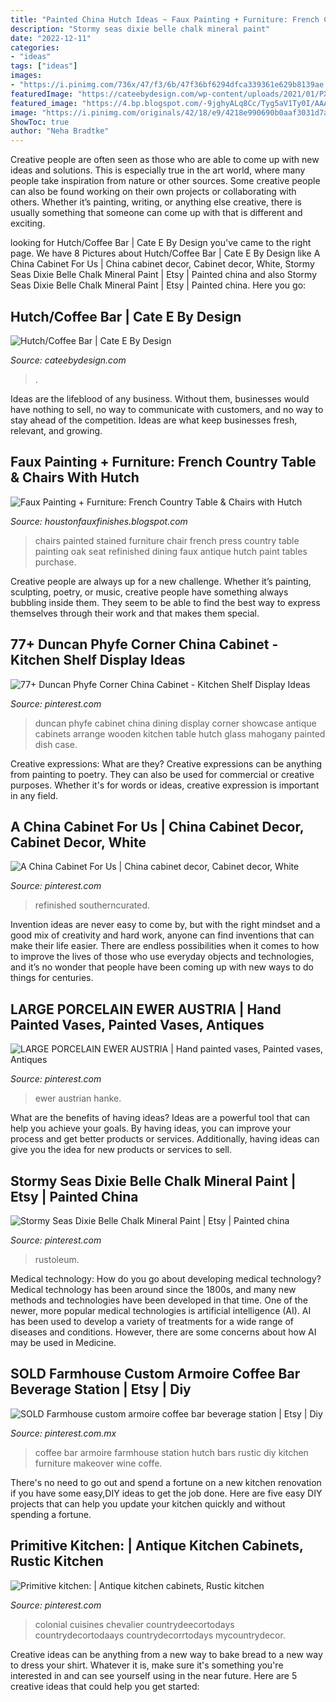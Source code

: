 ```yaml
---
title: "Painted China Hutch Ideas ~ Faux Painting + Furniture: French Country Table &amp; Chairs With Hutch"
description: "Stormy seas dixie belle chalk mineral paint"
date: "2022-12-11"
categories:
- "ideas"
tags: ["ideas"]
images:
- "https://i.pinimg.com/736x/47/f3/6b/47f36bf6294dfca339361e629b8139ae.jpg"
featuredImage: "https://cateebydesign.com/wp-content/uploads/2021/01/PXL_20210104_223832057.PORTRAIT-1-scaled.jpg"
featured_image: "https://4.bp.blogspot.com/-9jghyALq8Cc/Tyg5aV1Ty0I/AAAAAAAAAkQ/fTxtiqE0tlo/s1600/table+001.JPG"
image: "https://i.pinimg.com/originals/42/18/e9/4218e990690b0aaf3031d7a919c3acdd.jpg"
ShowToc: true
author: "Neha Bradtke"
---
```



Creative people are often seen as those who are able to come up with new ideas and solutions. This is especially true in the art world, where many people take inspiration from nature or other sources. Some creative people can also be found working on their own projects or collaborating with others. Whether it’s painting, writing, or anything else creative, there is usually something that someone can come up with that is different and exciting.

	

		
looking for Hutch/Coffee Bar | Cate E By Design you've came to the right page. We have 8 Pictures about Hutch/Coffee Bar | Cate E By Design like A China Cabinet For Us | China cabinet decor, Cabinet decor, White, Stormy Seas Dixie Belle Chalk Mineral Paint | Etsy | Painted china and also Stormy Seas Dixie Belle Chalk Mineral Paint | Etsy | Painted china. Here you go:
		
    
## Hutch/Coffee Bar | Cate E By Design

<img loading=lazy src="https://cateebydesign.com/wp-content/uploads/2021/01/PXL_20210104_223832057.PORTRAIT-1-scaled.jpg" onerror="this.onerror=null;this.src='https://tse3.mm.bing.net/th?id=OIP.1CEp-6IWcuOL8dMyn_kdlQHaJ4&amp;pid=15.1';" alt="Hutch/Coffee Bar | Cate E By Design">

_Source: cateebydesign.com_

>. 

	

Ideas are the lifeblood of any business. Without them, businesses would have nothing to sell, no way to communicate with customers, and no way to stay ahead of the competition. Ideas are what keep businesses fresh, relevant, and growing.

    
## Faux Painting + Furniture: French Country Table &amp; Chairs With Hutch

<img loading=lazy src="https://4.bp.blogspot.com/-9jghyALq8Cc/Tyg5aV1Ty0I/AAAAAAAAAkQ/fTxtiqE0tlo/s1600/table+001.JPG" onerror="this.onerror=null;this.src='https://tse3.mm.bing.net/th?id=OIP.v-ARITr2ow_W9iTQh1BlNAHaLE&amp;pid=15.1';" alt="Faux Painting + Furniture: French Country Table &amp; Chairs with Hutch">

_Source: houstonfauxfinishes.blogspot.com_

>chairs painted stained furniture chair french press country table painting oak seat refinished dining faux antique hutch paint tables purchase. 

	

Creative people are always up for a new challenge. Whether it’s painting, sculpting, poetry, or music, creative people have something always bubbling inside them. They seem to be able to find the best way to express themselves through their work and that makes them special.

    
## 77+ Duncan Phyfe Corner China Cabinet - Kitchen Shelf Display Ideas

<img loading=lazy src="https://i.pinimg.com/originals/9e/2b/2a/9e2b2af8dc91442b4bef150815dae850.jpg" onerror="this.onerror=null;this.src='https://tse4.mm.bing.net/th?id=OIP.D43BySoaKlzrG5tn73VYBQHaKw&amp;pid=15.1';" alt="77+ Duncan Phyfe Corner China Cabinet - Kitchen Shelf Display Ideas">

_Source: pinterest.com_

>duncan phyfe cabinet china dining display corner showcase antique cabinets arrange wooden kitchen table hutch glass mahogany painted dish case. 

	

Creative expressions: What are they?
Creative expressions can be anything from painting to poetry. They can also be used for commercial or creative purposes. Whether it's for words or ideas, creative expression is important in any field.

    
## A China Cabinet For Us | China Cabinet Decor, Cabinet Decor, White

<img loading=lazy src="https://i.pinimg.com/736x/47/f3/6b/47f36bf6294dfca339361e629b8139ae.jpg" onerror="this.onerror=null;this.src='https://tse4.mm.bing.net/th?id=OIP.dpEV8PF_9_XsNuxZnwY9yAHaLr&amp;pid=15.1';" alt="A China Cabinet For Us | China cabinet decor, Cabinet decor, White">

_Source: pinterest.com_

>refinished southerncurated. 

	

Invention ideas are never easy to come by, but with the right mindset and a good mix of creativity and hard work, anyone can find inventions that can make their life easier. There are endless possibilities when it comes to how to improve the lives of those who use everyday objects and technologies, and it’s no wonder that people have been coming up with new ways to do things for centuries.

    
## LARGE PORCELAIN EWER AUSTRIA | Hand Painted Vases, Painted Vases, Antiques

<img loading=lazy src="https://i.pinimg.com/736x/de/8a/8d/de8a8dac45330a1b84b82d423bc0e0e6.jpg" onerror="this.onerror=null;this.src='https://tse4.mm.bing.net/th?id=OIP.ngloCYWfW3yh8jqwZhOd4QHaK2&amp;pid=15.1';" alt="LARGE PORCELAIN EWER AUSTRIA | Hand painted vases, Painted vases, Antiques">

_Source: pinterest.com_

>ewer austrian hanke. 

	

What are the benefits of having ideas?
Ideas are a powerful tool that can help you achieve your goals. By having ideas, you can improve your process and get better products or services. Additionally, having ideas can give you the idea for new products or services to sell.

    
## Stormy Seas Dixie Belle Chalk Mineral Paint | Etsy | Painted China

<img loading=lazy src="https://i.pinimg.com/736x/26/09/45/260945befccda3d61ce3020336527a4a.jpg" onerror="this.onerror=null;this.src='https://tse4.mm.bing.net/th?id=OIP.qLt7qQkPCJXI6IFuNr5iBwHaJ3&amp;pid=15.1';" alt="Stormy Seas Dixie Belle Chalk Mineral Paint | Etsy | Painted china">

_Source: pinterest.com_

>rustoleum. 

	

Medical technology: How do you go about developing medical technology?
Medical technology has been around since the 1800s, and many new methods and technologies have been developed in that time. One of the newer, more popular medical technologies is artificial intelligence (AI). AI has been used to develop a variety of treatments for a wide range of diseases and conditions. However, there are some concerns about how AI may be used in Medicine.

    
## SOLD Farmhouse Custom Armoire Coffee Bar Beverage Station | Etsy | Diy

<img loading=lazy src="https://i.pinimg.com/736x/16/b7/5f/16b75fb3ad30f4a3ac8dd35603b3c6dc.jpg" onerror="this.onerror=null;this.src='https://tse1.mm.bing.net/th?id=OIP.8juE-KO8PtFMDdFzKuv4cQHaJ3&amp;pid=15.1';" alt="SOLD Farmhouse custom armoire coffee bar beverage station | Etsy | Diy">

_Source: pinterest.com.mx_

>coffee bar armoire farmhouse station hutch bars rustic diy kitchen furniture makeover wine coffe. 

	

There's no need to go out and spend a fortune on a new kitchen renovation if you have some easy,DIY ideas to get the job done. Here are five easy DIY projects that can help you update your kitchen quickly and without spending a fortune.

    
## Primitive Kitchen: | Antique Kitchen Cabinets, Rustic Kitchen

<img loading=lazy src="https://i.pinimg.com/originals/42/18/e9/4218e990690b0aaf3031d7a919c3acdd.jpg" onerror="this.onerror=null;this.src='https://tse3.mm.bing.net/th?id=OIP.EvvdVNgVxYdw1ZXKgFl92QAAAA&amp;pid=15.1';" alt="Primitive kitchen: | Antique kitchen cabinets, Rustic kitchen">

_Source: pinterest.com_

>colonial cuisines chevalier countrydeecortodays countrydecortodaays countrydecorrtodays mycountrydecor. 

	

Creative ideas can be anything from a new way to bake bread to a new way to dress your shirt. Whatever it is, make sure it's something you're interested in and can see yourself using in the near future. Here are 5 creative ideas that could help you get started: 

